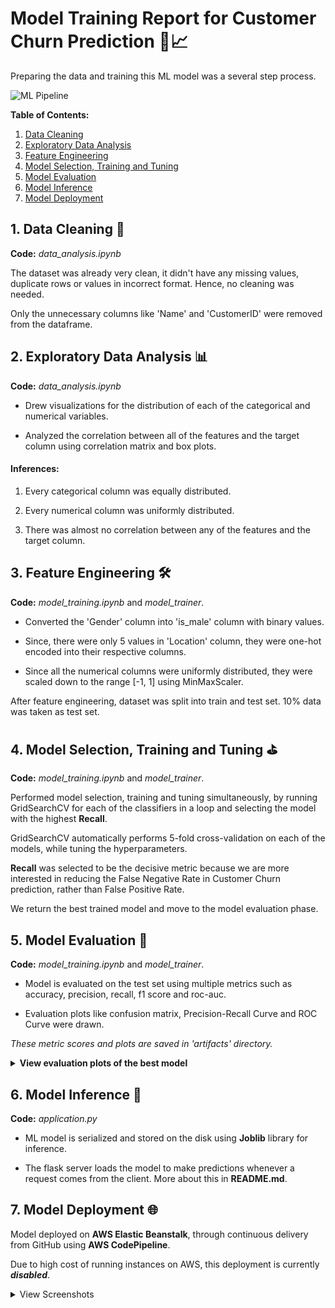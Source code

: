 # Model Training Report for Customer Churn Prediction 🧾📈

Preparing the data and training this ML model was a several step process.

![ML Pipeline](https://www.forepaas.com/wp-content/uploads/2020/10/AI-Pipeline-3-e1640272705496.jpg)

**Table of Contents:**  
1. [Data Cleaning](#1-data-cleaning-)
2. [Exploratory Data Analysis](#2-exploratory-data-analysis-)
3. [Feature Engineering](#3-feature-engineering-)
4. [Model Selection, Training and Tuning](#4-model-selection-training-and-tuning-)
5. [Model Evaluation](#5-model-evaluation-)
6. [Model Inference](#6-model-inference-)
7. [Model Deployment](#7-model-deployment-)

## 1. Data Cleaning 🧹

**Code:** *data_analysis.ipynb*

The dataset was already very clean, it didn't have any missing values, duplicate rows or values in incorrect format. Hence, no cleaning was needed.

Only the unnecessary columns like 'Name' and 'CustomerID' were removed from the dataframe.

## 2. Exploratory Data Analysis 📊

**Code:** *data_analysis.ipynb*

- Drew visualizations for the distribution of each of the categorical and numerical variables.

- Analyzed the correlation between all of the features and the target column using correlation matrix and box plots.

#### Inferences:
1. Every categorical column was equally distributed.

2. Every numerical column was uniformly distributed.

3. There was almost no correlation between any of the features and the target column.

## 3. Feature Engineering 🛠

**Code:** *model_training.ipynb*  and *model_trainer*.

- Converted the 'Gender' column into 'is_male' column with binary values.

- Since, there were only 5 values in 'Location' column, they were one-hot encoded into their respective columns.

- Since all the numerical columns were uniformly distributed, they were scaled down to the range [-1, 1] using MinMaxScaler.

After feature engineering, dataset was split into train and test set. 10% data was taken as test set. 

## 4. Model Selection, Training and Tuning ⛳

**Code:** *model_training.ipynb* and *model_trainer*.

Performed model selection, training and tuning simultaneously, by running GridSearchCV for each of the classifiers in a loop and selecting the model with the highest **Recall**.

GridSearchCV automatically performs 5-fold cross-validation on each of the models, while tuning the hyperparameters.

**Recall** was selected to be the decisive metric because we are more interested in reducing the False Negative Rate in Customer Churn prediction, rather than False Positive Rate.

We return the best trained model and move to the model evaluation phase.

## 5. Model Evaluation 🧪

**Code:** *model_training.ipynb* and *model_trainer*.

- Model is evaluated on the test set using multiple metrics such as accuracy, precision, recall, f1 score and roc-auc.

- Evaluation plots like confusion matrix, Precision-Recall Curve and ROC Curve were drawn.

*These metric scores and plots are saved in 'artifacts' directory.*

<details>
<summary><strong> View evaluation plots of the best model</strong></summary>

![Confusion Matrix](/artifacts/confusion_matrix.png)

![Precision-Recall curve](/artifacts/precision_recall_curve.png)

![ROC curve](/artifacts/roc_curve.png)

</details>

## 6. Model Inference 🚂

**Code:** *application.py*

- ML model is serialized and stored on the disk using **Joblib** library for inference.

- The flask server loads the model to make predictions whenever a request comes from the client. More about this in **README.md**.

## 7. Model Deployment 🌐

Model deployed on **AWS Elastic Beanstalk**, through continuous delivery from GitHub using **AWS CodePipeline**.

Due to high cost of running instances on AWS, this deployment is currently ***disabled***.

<details>
<summary> View Screenshots </summary>

![CodePipeline](/images/cp.png)

![AWS Beanstalk](/images/ebs.png)

![Request to application](/images/aws_req.png)

</details>